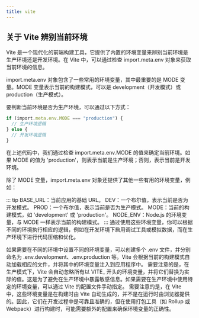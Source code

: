 ```yaml
---
title: vite
---
```


## 关于 Vite 辨别当前环境

Vite 是一个现代化的前端构建工具，它提供了内置的环境变量来辨别当前环境是生产环境还是开发环境。在 Vite 中，可以通过检查 import.meta.env 对象来获取当前环境的信息。

import.meta.env 对象包含了一些常用的环境变量，其中最重要的是 MODE 变量。MODE 变量表示当前的构建模式，可以是 development（开发模式）或 production（生产模式）。

要判断当前环境是否为生产环境，可以通过以下方式：

```ts
if (import.meta.env.MODE === "production") {
  // 生产环境逻辑
} else {
  // 开发环境逻辑
}
```

在上述代码中，我们通过检查 import.meta.env.MODE 的值来确定当前环境。如果 MODE 的值为 'production'，则表示当前是生产环境；否则，表示当前是开发环境。

除了 MODE 变量，import.meta.env 对象还提供了其他一些有用的环境变量，例如：

::: tip
BASE_URL：当前应用的基础 URL。
DEV：一个布尔值，表示当前是否为开发模式。
PROD：一个布尔值，表示当前是否为生产模式。
MODE：当前的构建模式，如 'development' 或 'production'。
NODE_ENV：Node.js 的环境变量，与 MODE 一样表示当前的构建模式。
:::
通过使用这些环境变量，你可以根据不同的环境执行相应的逻辑，例如在开发环境下启用调试工具或模拟数据，而在生产环境下进行代码压缩和优化。

如果需要在不同的环境中设置不同的环境变量，可以创建多个 .env 文件，并分别命名为 .env.development、.env.production 等。Vite 会根据当前的构建模式自动加载相应的文件，并将其中的环境变量注入到应用程序中。
需要注意的是，在生产模式下，Vite 会自动忽略所有以 VITE\_ 开头的环境变量，并将它们替换为实际的值。这是为了避免在生产环境中暴露敏感信息。如果需要在生产环境中使用特定的环境变量，可以通过 Vite 的配置文件手动指定。
需要注意的是，在 Vite 中，这些环境变量是在构建时由 Vite 自动生成的，并不是在运行时由浏览器提供的。因此，它们在开发过程中是可靠且准确的，但在使用打包工具（如 Rollup 或 Webpack）进行构建时，可能需要额外的配置来确保环境变量的正确性。
